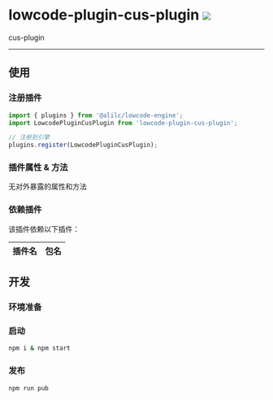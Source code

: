 # lowcode-plugin-cus-plugin [![][npm-image]][npm-url]

cus-plugin

---

## 使用

### 注册插件
```jsx
import { plugins } from '@alilc/lowcode-engine';
import LowcodePluginCusPlugin from 'lowcode-plugin-cus-plugin';

// 注册到引擎
plugins.register(LowcodePluginCusPlugin);
```

### 插件属性 & 方法
无对外暴露的属性和方法

### 依赖插件
该插件依赖以下插件：

| 插件名 | 包名 |
| --- | --- |

## 开发
### 环境准备

### 启动
```sh
npm i & npm start
```

### 发布
```sh
npm run pub
```

[npm-image]: https://img.shields.io/badge/lowcode-plugin-cus-plugin
[npm-url]: https://www.npmjs.com/package/lowcode-plugin-cus-plugin
